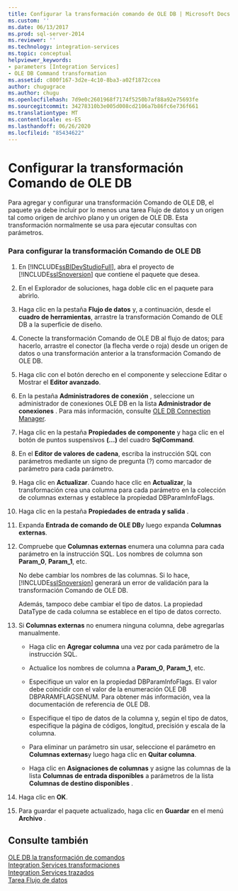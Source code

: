 ```yaml
---
title: Configurar la transformación comando de OLE DB | Microsoft Docs
ms.custom: ''
ms.date: 06/13/2017
ms.prod: sql-server-2014
ms.reviewer: ''
ms.technology: integration-services
ms.topic: conceptual
helpviewer_keywords:
- parameters [Integration Services]
- OLE DB Command transformation
ms.assetid: c800f167-3d2e-4c10-8ba3-a02f1872ccea
author: chugugrace
ms.author: chugu
ms.openlocfilehash: 7d9e0c2601968f7174f5250b7af88a92e75693fe
ms.sourcegitcommit: 34278310b3e005d008cd2106a7b86fc6e736f661
ms.translationtype: MT
ms.contentlocale: es-ES
ms.lasthandoff: 06/26/2020
ms.locfileid: "85434622"
---
```

# <a name="configure-the-ole-db-command-transformation"></a>Configurar la transformación Comando de OLE DB
  Para agregar y configurar una transformación Comando de OLE DB, el paquete ya debe incluir por lo menos una tarea Flujo de datos y un origen tal como origen de archivo plano y un origen de OLE DB. Esta transformación normalmente se usa para ejecutar consultas con parámetros.  
  
### <a name="to-configure-the-ole-db-command-transformation"></a>Para configurar la transformación Comando de OLE DB  
  
1.  En [!INCLUDE[ssBIDevStudioFull](../includes/ssbidevstudiofull-md.md)], abra el proyecto de [!INCLUDE[ssISnoversion](../includes/ssisnoversion-md.md)] que contiene el paquete que desea.  
  
2.  En el Explorador de soluciones, haga doble clic en el paquete para abrirlo.  
  
3.  Haga clic en la pestaña **Flujo de datos** y, a continuación, desde el **cuadro de herramientas**, arrastre la transformación Comando de OLE DB a la superficie de diseño.  
  
4.  Conecte la transformación Comando de OLE DB al flujo de datos; para hacerlo, arrastre el conector (la flecha verde o roja) desde un origen de datos o una transformación anterior a la transformación Comando de OLE DB.  
  
5.  Haga clic con el botón derecho en el componente y seleccione Editar o Mostrar el **Editor avanzado**.  
  
6.  En la pestaña **Administradores de conexión** , seleccione un administrador de conexiones OLE DB en la lista **Administrador de conexiones** . Para más información, consulte [OLE DB Connection Manager](connection-manager/ole-db-connection-manager.md).  
  
7.  Haga clic en la pestaña **Propiedades de componente** y haga clic en el botón de puntos suspensivos **(…)** del cuadro **SqlCommand**.  
  
8.  En el **Editor de valores de cadena**, escriba la instrucción SQL con parámetros mediante un signo de pregunta (?) como marcador de parámetro para cada parámetro.  
  
9. Haga clic en **Actualizar**. Cuando hace clic en **Actualizar**, la transformación crea una columna para cada parámetro en la colección de columnas externas y establece la propiedad DBParamInfoFlags.  
  
10. Haga clic en la pestaña **Propiedades de entrada y salida** .  
  
11. Expanda **Entrada de comando de OLE DB**y luego expanda **Columnas externas**.  
  
12. Compruebe que **Columnas externas** enumera una columna para cada parámetro en la instrucción SQL. Los nombres de columna son **Param_0**, **Param_1**, etc.  
  
     No debe cambiar los nombres de las columnas. Si lo hace, [!INCLUDE[ssISnoversion](../includes/ssisnoversion-md.md)] generará un error de validación para la transformación Comando de OLE DB.  
  
     Además, tampoco debe cambiar el tipo de datos. La propiedad DataType de cada columna se establece en el tipo de datos correcto.  
  
13. Si **Columnas externas** no enumera ninguna columna, debe agregarlas manualmente.  
  
    -   Haga clic en **Agregar columna** una vez por cada parámetro de la instrucción SQL.  
  
    -   Actualice los nombres de columna a **Param_0**, **Param_1**, etc.  
  
    -   Especifique un valor en la propiedad DBParamInfoFlags. El valor debe coincidir con el valor de la enumeración OLE DB DBPARAMFLAGSENUM. Para obtener más información, vea la documentación de referencia de OLE DB.  
  
    -   Especifique el tipo de datos de la columna y, según el tipo de datos, especifique la página de códigos, longitud, precisión y escala de la columna.  
  
    -   Para eliminar un parámetro sin usar, seleccione el parámetro en **Columnas externas**y luego haga clic en **Quitar columna**.  
  
    -   Haga clic en **Asignaciones de columnas** y asigne las columnas de la lista **Columnas de entrada disponibles** a parámetros de la lista **Columnas de destino disponibles** .  
  
14. Haga clic en **OK**.  
  
15. Para guardar el paquete actualizado, haga clic en **Guardar** en el menú **Archivo** .  
  
## <a name="see-also"></a>Consulte también  
 [OLE DB la transformación de comandos](data-flow/transformations/ole-db-command-transformation.md)   
 [Integration Services transformaciones](data-flow/transformations/integration-services-transformations.md)   
 [Integration Services trazados](data-flow/integration-services-paths.md)   
 [Tarea Flujo de datos](control-flow/data-flow-task.md)  
  
  
